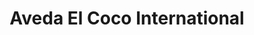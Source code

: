 ---
title: "Aveda El Coco International"
url: /hyannis/aveda-el-coco-international/
shop: beauty
---